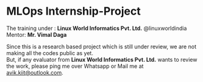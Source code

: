 # MLOps Internship-Project

<p>
  The training under :  <b>Linux World Informatics Pvt. Ltd.</b>  @linuxworldindia   <br>
  Mentor: <b>Mr. Vimal Daga</b>           <br>
</p>

Since this is a research based project which is still under review, we are not making all the codes public as yet.
<br>
But, if any evaluator from <b>Linux World Informatics Pvt. Ltd.</b> wants to review the work, please ping me over Whatsapp or Mail me at avik.kiit@outlook.com.

